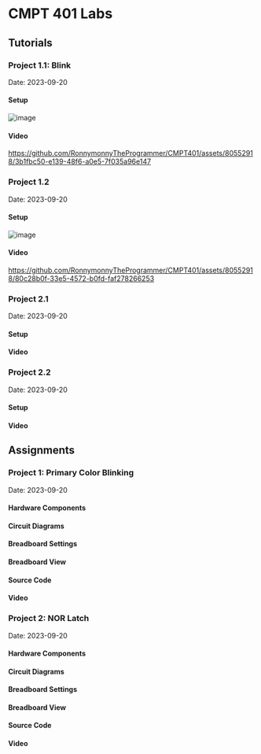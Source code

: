 # CMPT 401 Labs

## Tutorials
### Project 1.1: Blink
Date: 2023-09-20
#### Setup
![image](https://github.com/RonnymonnyTheProgrammer/CMPT401/assets/80552918/52649f74-f4c1-4e71-a8ff-0df61e26695b)
#### Video
https://github.com/RonnymonnyTheProgrammer/CMPT401/assets/80552918/3b1fbc50-e139-48f6-a0e5-7f035a96e147

### Project 1.2
Date: 2023-09-20
#### Setup
![image](https://github.com/RonnymonnyTheProgrammer/CMPT401/assets/80552918/f748141f-807a-442b-809f-82e330ef8f31)
#### Video
https://github.com/RonnymonnyTheProgrammer/CMPT401/assets/80552918/80c28b0f-33e5-4572-b0fd-faf278266253

### Project 2.1
Date: 2023-09-20
#### Setup
#### Video

### Project 2.2
Date: 2023-09-20
#### Setup
#### Video

## Assignments
### Project 1: Primary Color Blinking
Date: 2023-09-20


#### Hardware Components

#### Circuit Diagrams

#### Breadboard Settings

#### Breadboard View

#### Source Code

#### Video

### Project 2: NOR Latch
Date: 2023-09-20


#### Hardware Components

#### Circuit Diagrams

#### Breadboard Settings

#### Breadboard View

#### Source Code

#### Video
